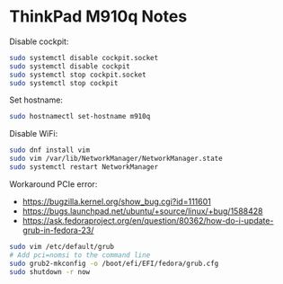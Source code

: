 ThinkPad M910q Notes
====================
Disable cockpit:
```bash
sudo systemctl disable cockpit.socket 
sudo systemctl disable cockpit
sudo systemctl stop cockpit.socket 
sudo systemctl stop cockpit
```

Set hostname:
```bash
sudo hostnamectl set-hostname m910q
```

Disable WiFi:
```bash
sudo dnf install vim
sudo vim /var/lib/NetworkManager/NetworkManager.state
sudo systemctl restart NetworkManager
```

Workaround PCIe error:
  * https://bugzilla.kernel.org/show_bug.cgi?id=111601
  * https://bugs.launchpad.net/ubuntu/+source/linux/+bug/1588428
  * https://ask.fedoraproject.org/en/question/80362/how-do-i-update-grub-in-fedora-23/

```bash
sudo vim /etc/default/grub
# Add pci=nomsi to the command line
sudo grub2-mkconfig -o /boot/efi/EFI/fedora/grub.cfg
sudo shutdown -r now
```
